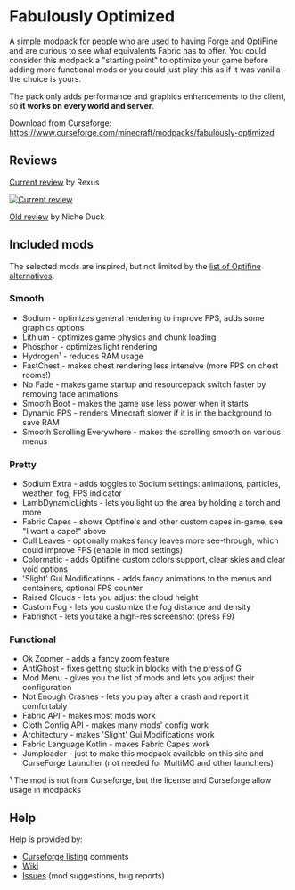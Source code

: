 # Fabulously Optimized

A simple modpack for people who are used to having Forge and OptiFine and are curious to see what equivalents Fabric has to offer. You could consider this modpack a "starting point" to optimize your game before adding more functional mods or you could just play this as if it was vanilla - the choice is yours. 

The pack only adds performance and graphics enhancements to the client, so **it works on every world and server**.

Download from Curseforge: https://www.curseforge.com/minecraft/modpacks/fabulously-optimized

## Reviews

[Current review](https://www.youtube.com/watch?v=bb8G9X5Q_4I) by Rexus

[![Current review](https://img.youtube.com/vi/bb8G9X5Q_4I/maxresdefault.jpg)](https://www.youtube.com/watch?v=bb8G9X5Q_4I)

[Old review](https://www.youtube.com/watch?v=YQyDNc7aGBs) by Niche Duck

## Included mods

The selected mods are inspired, but not limited by the [list of Optifine alternatives](https://gist.github.com/LambdAurora/1f6a4a99af374ce500f250c6b42e8754).

### Smooth
* Sodium - optimizes general rendering to improve FPS, adds some graphics options
* Lithium - optimizes game physics and chunk loading
* Phosphor - optimizes light rendering
* Hydrogen¹ - reduces RAM usage
* FastChest - makes chest rendering less intensive (more FPS on chest rooms!)
* No Fade - makes game startup and resourcepack switch faster by removing fade animations
* Smooth Boot - makes the game use less power when it starts
* Dynamic FPS - renders Minecraft slower if it is in the background to save RAM
* Smooth Scrolling Everywhere - makes the scrolling smooth on various menus

### Pretty
* Sodium Extra - adds toggles to Sodium settings: animations, particles, weather, fog, FPS indicator
* LambDynamicLights - lets you light up the area by holding a torch and more
* Fabric Capes - shows Optifine's and other custom capes in-game, see "I want a cape!" above
* Cull Leaves - optionally makes fancy leaves more see-through, which could improve FPS (enable in mod settings)
* Colormatic - adds Optifine custom colors support, clear skies and clear void options
* 'Slight' Gui Modifications - adds fancy animations to the menus and containers, optional FPS counter
* Raised Clouds - lets you adjust the cloud height
* Custom Fog - lets you customize the fog distance and density
* Fabrishot - lets you take a high-res screenshot (press F9)

### Functional
* Ok Zoomer - adds a fancy zoom feature
* AntiGhost - fixes getting stuck in blocks with the press of G
* Mod Menu - gives you the list of mods and lets you adjust their configuration
* Not Enough Crashes - lets you play after a crash and report it comfortably
* Fabric API - makes most mods work
* Cloth Config API - makes many mods' config work
* Architectury - makes 'Slight' Gui Modifications work
* Fabric Language Kotlin - makes Fabric Capes work
* Jumploader - just to make this modpack available on this site and CurseForge Launcher (not needed for MultiMC and other launchers)

¹ The mod is not from Curseforge, but the license and Curseforge allow usage in modpacks

## Help

Help is provided by:

* [Curseforge listing](https://www.curseforge.com/minecraft/modpacks/fabulously-optimized) comments
* [Wiki](https://github.com/Madis0/fabulously-optimized/wiki)
* [Issues](https://github.com/Madis0/fabulously-optimized/issues) (mod suggestions, bug reports)
